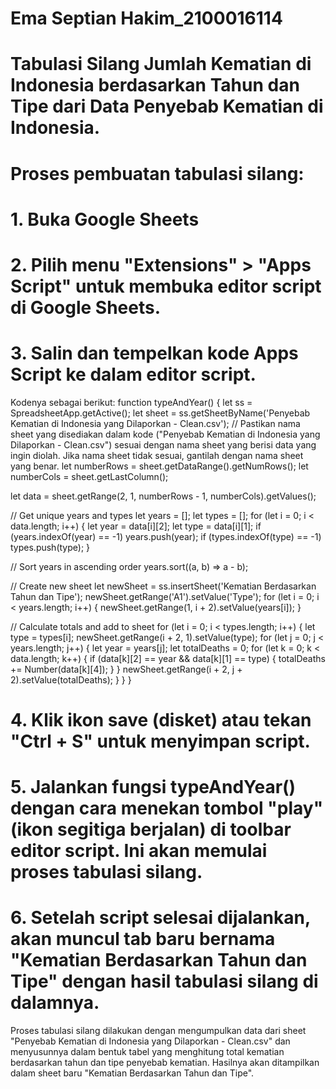 # Ema Septian Hakim_2100016114
# Tabulasi Silang Jumlah Kematian di Indonesia berdasarkan Tahun dan Tipe dari Data Penyebab Kematian di Indonesia.

# Proses pembuatan tabulasi silang:

# 1. Buka Google Sheets
# 2. Pilih menu "Extensions" > "Apps Script" untuk membuka editor script di Google Sheets.
# 3. Salin dan tempelkan kode Apps Script ke dalam editor script.
Kodenya sebagai berikut:
function typeAndYear() {
  let ss = SpreadsheetApp.getActive();
  let sheet = ss.getSheetByName('Penyebab Kematian di Indonesia yang Dilaporkan - Clean.csv'); // Pastikan nama sheet yang disediakan dalam kode ("Penyebab Kematian di Indonesia yang Dilaporkan - Clean.csv") sesuai dengan nama sheet yang berisi data yang ingin diolah. Jika nama sheet tidak sesuai, gantilah dengan nama sheet yang benar.
  let numberRows = sheet.getDataRange().getNumRows();
  let numberCols = sheet.getLastColumn();

  let data = sheet.getRange(2, 1, numberRows - 1, numberCols).getValues();

  // Get unique years and types
  let years = [];
  let types = [];
  for (let i = 0; i < data.length; i++) {
    let year = data[i][2];
    let type = data[i][1];
    if (years.indexOf(year) == -1) years.push(year);
    if (types.indexOf(type) == -1) types.push(type);
  }

  // Sort years in ascending order
  years.sort((a, b) => a - b);

  // Create new sheet
  let newSheet = ss.insertSheet('Kematian Berdasarkan Tahun dan Tipe');
  newSheet.getRange('A1').setValue('Type');
  for (let i = 0; i < years.length; i++) {
    newSheet.getRange(1, i + 2).setValue(years[i]);
  }

  // Calculate totals and add to sheet
  for (let i = 0; i < types.length; i++) {
    let type = types[i];
    newSheet.getRange(i + 2, 1).setValue(type);
    for (let j = 0; j < years.length; j++) {
      let year = years[j];
      let totalDeaths = 0;
      for (let k = 0; k < data.length; k++) {
        if (data[k][2] == year && data[k][1] == type) {
          totalDeaths += Number(data[k][4]);
        }
      }
      newSheet.getRange(i + 2, j + 2).setValue(totalDeaths);
    }
  }
}

# 4. Klik ikon save (disket) atau tekan "Ctrl + S" untuk menyimpan script.
# 5. Jalankan fungsi typeAndYear() dengan cara menekan tombol "play" (ikon segitiga berjalan) di toolbar editor script. Ini akan memulai proses tabulasi silang.
# 6. Setelah script selesai dijalankan, akan muncul tab baru bernama "Kematian Berdasarkan Tahun dan Tipe" dengan hasil tabulasi silang di dalamnya.

Proses tabulasi silang dilakukan dengan mengumpulkan data dari sheet "Penyebab Kematian di Indonesia yang Dilaporkan - Clean.csv" dan menyusunnya dalam bentuk tabel 
yang menghitung total kematian berdasarkan tahun dan tipe penyebab kematian. Hasilnya akan ditampilkan dalam sheet baru "Kematian Berdasarkan Tahun dan Tipe".
